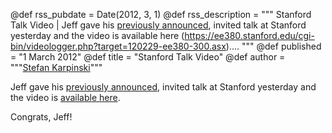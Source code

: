 @def rss_pubdate = Date(2012, 3, 1)
@def rss_description = """ Stanford Talk Video | Jeff gave his [previously announced](/blog/2012/02/talk-announcement/), invited talk at Stanford yesterday and the video is available here (https://ee380.stanford.edu/cgi-bin/videologger.php?target=120229-ee380-300.asx).... """
@def published = "1 March 2012"
@def title = "Stanford Talk Video"
@def author = """<a href="https://karpinski.org/">Stefan Karpinski</a>"""

Jeff gave his [previously announced](/blog/2012/02/talk-announcement/), invited talk at Stanford yesterday and the video is [available here](https://ee380.stanford.edu/cgi-bin/videologger.php?target=120229-ee380-300.asx).

Congrats, Jeff!
